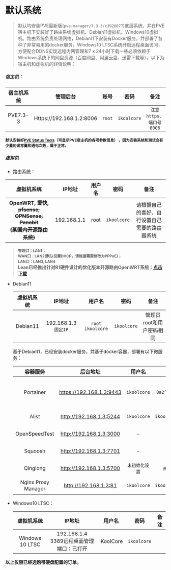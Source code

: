 # 默认系统


> 默认均安装PVE最新版(`pve-manager/7.3-3/c3928077`)底层系统，并在PVE宿主机下安装好了路由系统虚拟机、Debian11虚拟机、Windows10虚拟机。路由系统负责处理网络，Debian11下安装有Docker服务，并部署了各种了非常易用的docker服务，Windows10 LTSC系统开启远程桌面访问，方便配合DDNS实现远程内网管理和7 x 24小时下载一些必须依赖于Windows系统下的网盘资源（百度网盘、阿里云盘、迅雷下载等）。以下为宿主机和虚拟机的详情说明：

##### 宿主机：

| 宿主机系统 |         管理后台         |  账号  |    密码     |          备注           |
| :--------: | :----------------------: | :----: | :---------: | :---------------------: |
|  PVE7.3-3  | Https://192.168.1.2:8006 | `root` | `ikoolcore` | `注意https、端口号8006` |

**<small>默认安装好[PVE Status Tools](https://github.com/iKoolCore/PVE_Status_Tools)（可显示PVE宿主机的各项参数信息） ，因为安装系统和测试会有少量的读写量和通电次数，属于正常。</small>** 

##### 虚拟机

- 路由系统：

|                          虚拟机系统                          |   IP地址    | 用户名 |    密码     |                      备注                      |
| :----------------------------------------------------------: | :---------: | :----: | :---------: | :--------------------------------------------: |
| ~~**OpenWRT, 爱快, pfsense, OPNSense, Panabit<br>(某国内开源路由系统)**~~ | 192.168.1.1 |  root  | `ikoolcore` | 请根据自己的喜好，自行设置自己需要的路由器系统 |

> **<small>管理口：LAN1；</br>WAN口：LAN2(默认设置DHCP，请根据需要修改为PPPoE)；</br>LAN口：LAN3, LAN4 </br></small> Lean已经推出针对R1硬件设计的优化版本开源路由OpenWRT系统：[点击下载](https://u.iswott.com:8888/d/ISOs/OpenWRT%E5%9B%BA%E4%BB%B6/openwrt-x64-iKoolCore-R1-squashfs-combined-efi.img.gz)**

- Debian11

  | 虚拟机系统 |        IP地址        |       用户名        |    密码     |           备注           |
  | :--------: | :------------------: | :-----------------: | :---------: | :----------------------: |
  |  Debian11  | 192.168.1.3 `固定IP` | `root`  `ikoolcore` | `ikoolcore` | 管理员root和用户密码相同 |

  基于Debian11，已经安装docker服务，并基于docker容器，部署有以下微服务：

  |      容器服务       |         后台地址         |     用户名     |        密码        |         用途         |
  | :-----------------: | :----------------------: | :------------: | :----------------: | :------------------: |
  |      Portainer      | https://192.168.1.3:9443 |  `ikoolcore`   | `8a2^myngJ!Ynpfc`  | 可视化docker管理服务 |
  |        Alist        | http://192.168.1.3:5244  |  `ikoolcore`   | `ikoolcoreisgreat` |     网盘挂载服务     |
  |    OpenSpeedTest    | http://192.168.1.3:3000  |       -        |         -          |     网络测速服务     |
  |       Squoosh       | http://192.168.1.3:7701  |       -        |         -          |     图片压缩服务     |
  |      Qinglong       | http://192.168.1.3:5700  | `未初始化设置` |   `未初始化设置`   |     青龙脚本面板     |
  | Nginx Proxy Manager |  http://192.168.1.3:81   |  `ikoolcore`   | `ikoolcoreisgreat` |     反向代理服务     |

- Windows10 LTSC：

  |   虚拟机系统    |                   IP地址                    |  用户名   |    密码     | 备注 |
  | :-------------: | :-----------------------------------------: | :-------: | :---------: | :--: |
  | Windows 10 LTSC | 192.168.1.4<br>3389远程桌面管理端口：已打开 | iKoolCore | `ikoolcore` |      |


**以上仅限已经选购带硬盘配置的订单。**

